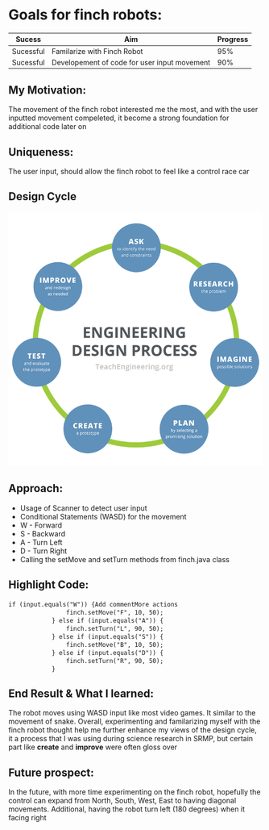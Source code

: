 # Goals for finch robots:
| Sucess  | Aim | Progress |
| ------- | --- | -------- |
| Sucessful  | Familarize with Finch Robot | 95% |
| Sucessful  | Developement of code for user input movement | 90% |

## My Motivation:
The movement of the finch robot interested me the most, and with the user inputted movement compeleted, it become a strong foundation for additional code later on

## Uniqueness: 
The user input, should allow the finch robot to feel like a control race car

## Design Cycle
![alt text](https://github.com/hansTeachesCS/finch-robot/blob/main/design_cycle.png)

## Approach:
- Usage of Scanner to detect user input
- Conditional Statements (WASD) for the movement
- W - Forward
- S - Backward
- A - Turn Left
- D - Turn Right
- Calling the setMove and setTurn methods from finch.java class

## Highlight Code:
```
if (input.equals("W")) {Add commentMore actions
				finch.setMove("F", 10, 50);
			} else if (input.equals("A")) {
				finch.setTurn("L", 90, 50);
			} else if (input.equals("S")) {
				finch.setMove("B", 10, 50);
			} else if (input.equals("D")) {
				finch.setTurn("R", 90, 50);
			}
```

## End Result & What I learned:
The robot moves using WASD input like most video games. It similar to the movement of snake.
Overall, experimenting and familarizing myself with the finch robot thought help me further enhance my views of the design cycle, it a process that I was using during science research in SRMP, but certain part like **create** and **improve** were often gloss over

## Future prospect:
In the future, with more time experimenting on the finch robot, hopefully the control can expand from North, South, West, East to having diagonal movements. Additional, having the robot turn left (180 degrees) when it facing right
